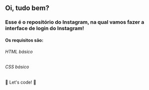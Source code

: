 ## Oi, tudo bem? 

### Esse é o repositório  do  Instagram, na qual vamos fazer a interface de login do Instagram!

#### Os requisitos são:

###### HTML básico

###### CSS básico

🚀 Let's code! 🚀